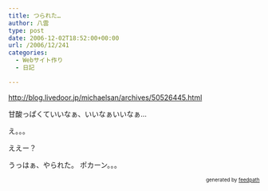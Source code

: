 ```yaml
---
title: つられた…
author: 八雲
type: post
date: 2006-12-02T18:52:00+00:00
url: /2006/12/241
categories:
  - Webサイト作り
  - 日記

---
```

http://blog.livedoor.jp/michaelsan/archives/50526445.html

甘酸っぱくていいなぁ、いいなぁいいなぁ…

え。。。

ええー？

うっはぁ、やられた。 ポカーン。。。<!--
feedpath info start
-->

<div style="text-align: right; font-size: 10px;">
  &nbsp;&nbsp;<span>generated by <a href="http://feedpath.jp">feedpath</a></span>
</div>

<!--
feedpath info end
-->
